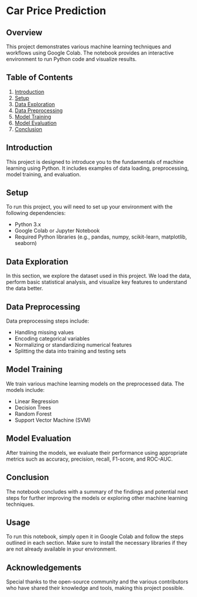 # Car Price Prediction

## Overview

This project demonstrates various machine learning techniques and workflows using Google Colab. The notebook provides an interactive environment to run Python code and visualize results.

## Table of Contents

1. [Introduction](#introduction)
2. [Setup](#setup)
3. [Data Exploration](#data-exploration)
4. [Data Preprocessing](#data-preprocessing)
5. [Model Training](#model-training)
6. [Model Evaluation](#model-evaluation)
7. [Conclusion](#conclusion)

## Introduction

This project is designed to introduce you to the fundamentals of machine learning using Python. It includes examples of data loading, preprocessing, model training, and evaluation.

## Setup

To run this project, you will need to set up your environment with the following dependencies:

- Python 3.x
- Google Colab or Jupyter Notebook
- Required Python libraries (e.g., pandas, numpy, scikit-learn, matplotlib, seaborn)

## Data Exploration

In this section, we explore the dataset used in this project. We load the data, perform basic statistical analysis, and visualize key features to understand the data better.

## Data Preprocessing

Data preprocessing steps include:

- Handling missing values
- Encoding categorical variables
- Normalizing or standardizing numerical features
- Splitting the data into training and testing sets

## Model Training

We train various machine learning models on the preprocessed data. The models include:

- Linear Regression
- Decision Trees
- Random Forest
- Support Vector Machine (SVM)

## Model Evaluation

After training the models, we evaluate their performance using appropriate metrics such as accuracy, precision, recall, F1-score, and ROC-AUC.

## Conclusion

The notebook concludes with a summary of the findings and potential next steps for further improving the models or exploring other machine learning techniques.

## Usage

To run this notebook, simply open it in Google Colab and follow the steps outlined in each section. Make sure to install the necessary libraries if they are not already available in your environment.

## Acknowledgements

Special thanks to the open-source community and the various contributors who have shared their knowledge and tools, making this project possible.
